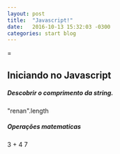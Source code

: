 ```yaml
---
layout: post
title:  "Javascript!"
date:   2016-10-13 15:32:03 -0300
categories: start blog
---
```

 =
## Iniciando no Javascript

##### Descobrir o comprimento da string.
"renan".length

##### Operações matematicas
3 + 4
7 